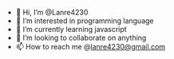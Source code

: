 - 👋 Hi, I’m @Lanre4230
- 👀 I’m interested in programming language
- 🌱 I’m currently learning javascript
- 💞️ I’m looking to collaborate on anything
- 📫 How to reach me @lanre4230@gmail.com

<!---
Lanre4230/Lanre4230 is a ✨ special ✨ repository because its `README.md` (this file) appears on your GitHub profile.
You can click the Preview link to take a look at your changes.
--->
